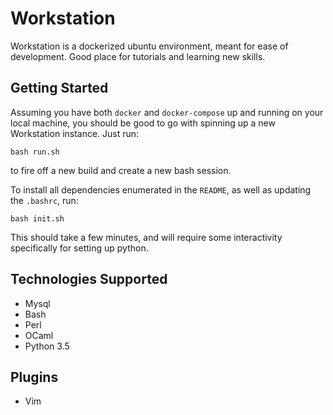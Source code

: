 # Workstation

Workstation is a dockerized ubuntu environment, meant for ease of development. Good place for tutorials and learning new skills.

## Getting Started

Assuming you have both `docker` and `docker-compose` up and running on your local machine, you should be good to go with spinning up a new Workstation instance. Just run:

```
bash run.sh
```

to fire off a new build and create a new bash session.

To install all dependencies enumerated in the `README`, as well as updating the `.bashrc`, run:

```
bash init.sh
```

This should take a few minutes, and will require some interactivity specifically for setting up python.

## Technologies Supported
- Mysql
- Bash
- Perl
- OCaml
- Python 3.5


## Plugins
- Vim